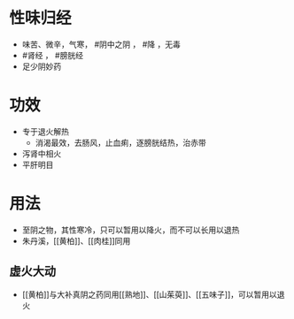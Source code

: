 # 性味归经
- 味苦、微辛，气寒， #阴中之阴 ， #降 ，无毒
- #肾经 ， #膀胱经 
- 足少阴妙药
# 功效
- 专于退火解热
    - 消渴最效，去肠风，止血痢，逐膀胱结热，治赤带
- 泻肾中相火
- 平肝明目
# 用法
- 至阴之物，其性寒冷，只可以暂用以降火，而不可以长用以退热
- 朱丹溪，[[黄柏]]、[[肉桂]]同用
## 虚火大动
- [[黄柏]]与大补真阴之药同用[[熟地]]、[[山茱萸]]、[[五味子]]，可以暂用以退火